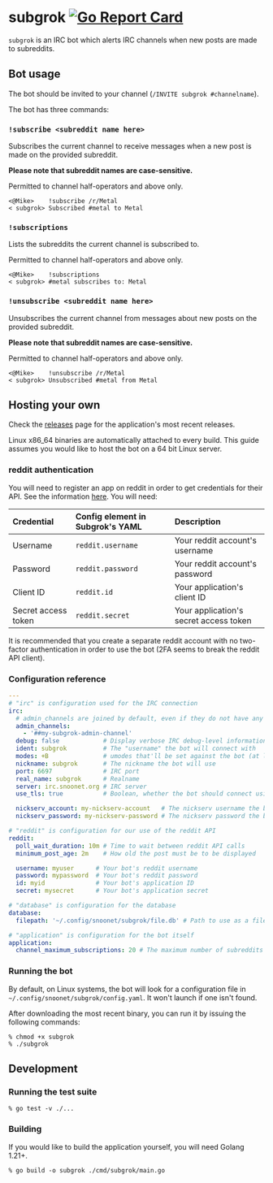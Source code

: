 # subgrok [![Go Report Card](https://goreportcard.com/badge/github.com/snoonetIRC/subgrok)](https://goreportcard.com/report/github.com/snoonetIRC/subgrok)

`subgrok` is an IRC bot which alerts IRC channels when new posts are made to
subreddits.

## Bot usage

The bot should be invited to your channel (`/INVITE subgrok #channelname`).

The bot has three commands:

### `!subscribe <subreddit name here>`

Subscribes the current channel to receive messages when a new post is made on
the provided subreddit.

**Please note that subreddit names are case-sensitive.**

Permitted to channel half-operators and above only.

```
<@Mike>    !subscribe /r/Metal
< subgrok> Subscribed #metal to Metal
```

### `!subscriptions`

Lists the subreddits the current channel is subscribed to.

Permitted to channel half-operators and above only.

```
<@Mike>    !subscriptions
< subgrok> #metal subscribes to: Metal
```

### `!unsubscribe <subreddit name here>`

Unsubscribes the current channel from messages about new posts on the provided
subreddit.

**Please note that subreddit names are case-sensitive.**

Permitted to channel half-operators and above only.

```
<@Mike>    !unsubscribe /r/Metal
< subgrok> Unsubscribed #metal from Metal
```

## Hosting your own

Check the [releases](https://github.com/snoonetIRC/subgrok/releases) page for
the application's most recent releases.

Linux x86_64 binaries are automatically attached to every build. This guide
assumes you would like to host the bot on a 64 bit Linux server.

### reddit authentication

You will need to register an app on reddit in order to get credentials for
their API. See the information [here](https://github.com/reddit-archive/reddit/wiki/OAuth2-Quick-Start-Example#first-steps).
You will need:

| Credential          | Config element in Subgrok's YAML | Description                            |
| :------------------ | :------------------------------- | :------------------------------------- |
| Username            | `reddit.username`                | Your reddit account's username         |
| Password            | `reddit.password`                | Your reddit account's password         |
| Client ID           | `reddit.id`                      | Your application's client ID           |
| Secret access token | `reddit.secret`                  | Your application's secret access token |

It is recommended that you create a separate reddit account with no two-factor
authentication in order to use the bot (2FA seems to break the reddit API
client).

### Configuration reference

```yaml
---
# "irc" is configuration used for the IRC connection
irc:
  # admin_channels are joined by default, even if they do not have any subscriptions.
  admin_channels:
    - '##my-subgrok-admin-channel'
  debug: false            # Display verbose IRC debug-level information
  ident: subgrok          # The "username" the bot will connect with
  modes: +B               # umodes that'll be set against the bot (at least +B recommended)
  nickname: subgrok       # The nickname the bot will use
  port: 6697              # IRC port
  real_name: subgrok      # Realname
  server: irc.snoonet.org # IRC server
  use_tls: true           # Boolean, whether the bot should connect using SSL

  nickserv_account: my-nickserv-account   # The nickserv username the bot will identify with
  nickserv_password: my-nickserv-password # The nickserv password the bot will identify with

# "reddit" is configuration for our use of the reddit API
reddit:
  poll_wait_duration: 10m # Time to wait between reddit API calls
  minimum_post_age: 2m    # How old the post must be to be displayed

  username: myuser      # Your bot's reddit username
  password: mypassword  # Your bot's reddit password
  id: myid              # Your bot's application ID
  secret: mysecret      # Your bot's application secret

# "database" is configuration for the database
database:
  filepath: '~/.config/snoonet/subgrok/file.db' # Path to use as a file database

# "application" is configuration for the bot itself
application:
  channel_maximum_subscriptions: 20 # The maximum number of subreddits any channel may watch
```

### Running the bot

By default, on Linux systems, the bot will look for a configuration file in
`~/.config/snoonet/subgrok/config.yaml`. It won't launch if one isn't found.

After downloading the most recent binary, you can run it by issuing the following
commands:

```
% chmod +x subgrok
% ./subgrok
```

## Development

### Running the test suite

```
% go test -v ./...
```

### Building

If you would like to build the application yourself, you will need Golang 1.21+.

```
% go build -o subgrok ./cmd/subgrok/main.go
```
